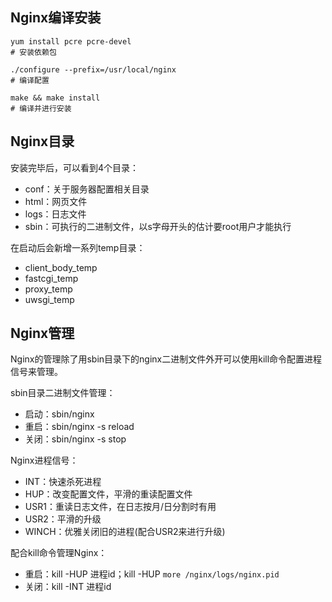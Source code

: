 ## Nginx编译安装
```
yum install pcre pcre-devel
# 安装依赖包

./configure --prefix=/usr/local/nginx
# 编译配置

make && make install
# 编译并进行安装
```

## Nginx目录
安装完毕后，可以看到4个目录：
- conf：关于服务器配置相关目录
- html：网页文件
- logs：日志文件
- sbin：可执行的二进制文件，以s字母开头的估计要root用户才能执行

在启动后会新增一系列temp目录：
- client_body_temp
- fastcgi_temp
- proxy_temp
- uwsgi_temp

## Nginx管理
Nginx的管理除了用sbin目录下的nginx二进制文件外开可以使用kill命令配置进程信号来管理。

sbin目录二进制文件管理：
- 启动：sbin/nginx
- 重启：sbin/nginx -s reload
- 关闭：sbin/nginx -s stop

Nginx进程信号：
- INT：快速杀死进程
- HUP：改变配置文件，平滑的重读配置文件
- USR1：重读日志文件，在日志按月/日分割时有用
- USR2：平滑的升级
- WINCH：优雅关闭旧的进程(配合USR2来进行升级)

配合kill命令管理Nginx：
- 重启：kill -HUP 进程id；kill -HUP `more /nginx/logs/nginx.pid`
- 关闭：kill -INT 进程id
